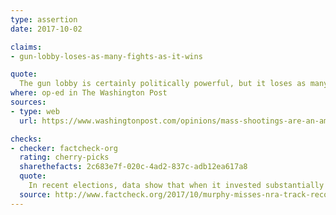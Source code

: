 ```yaml
---
type: assertion
date: 2017-10-02

claims:
- gun-lobby-loses-as-many-fights-as-it-wins

quote:
  The gun lobby is certainly politically powerful, but it loses as many races as it wins.
where: op-ed in The Washington Post
sources:
- type: web
  url: https://www.washingtonpost.com/opinions/mass-shootings-are-an-american-problem-theres-an-american-solution/2017/10/02/ac934588-a7ac-11e7-850e-2bdd1236be5d_story.html

checks:
- checker: factcheck-org
  rating: cherry-picks
  sharethefacts: 2c683e7f-020c-4ad2-837c-adb12ea617a8
  quote:
    In recent elections, data show that when it invested substantially in an election, the NRA’s preferred candidate won more often.
  source: http://www.factcheck.org/2017/10/murphy-misses-nra-track-record/
---
```

